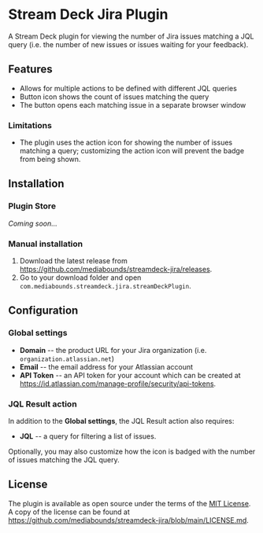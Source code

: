 # Stream Deck Jira Plugin
A Stream Deck plugin for viewing the number of Jira issues matching a JQL query (i.e. the number of new issues or issues waiting for your feedback).

## Features
* Allows for multiple actions to be defined with different JQL queries
* Button icon shows the count of issues matching the query
* The button opens each matching issue in a separate browser window

### Limitations
* The plugin uses the action icon for showing the number of issues matching a query; customizing the action icon will prevent the badge from being shown.

## Installation
### Plugin Store
_Coming soon..._

### Manual installation
1. Download the latest release from <https://github.com/mediabounds/streamdeck-jira/releases>.
2. Go to your download folder and open `com.mediabounds.streamdeck.jira.streamDeckPlugin`.

## Configuration
### Global settings
* **Domain** -- the product URL for your Jira organization (i.e. `organization.atlassian.net`)
* **Email** -- the email address for your Atlassian account
* **API Token** -- an API token for your account which can be created at <https://id.atlassian.com/manage-profile/security/api-tokens>.

### JQL Result action
In addition to the **Global settings**, the JQL Result action also requires:
* **JQL** -- a query for filtering a list of issues.

Optionally, you may also customize how the icon is badged with the number of issues matching the JQL query.

## License
The plugin is available as open source under the terms of the
[MIT License](https://opensource.org/licenses/MIT). A copy of the license can be
found at <https://github.com/mediabounds/streamdeck-jira/blob/main/LICENSE.md>.
